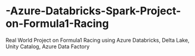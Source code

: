 # -Azure-Databricks-Spark-Project-on-Formula1-Racing
Real World Project on Formula1 Racing using Azure Databricks, Delta Lake, Unity Catalog, Azure Data Factory
